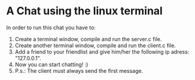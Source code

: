 # A Chat using the linux terminal

In order to run this chat you have to:

1. Create a terminal window, compile and run the server.c file.
2. Create another terminal window, compile and run the client.c file.
3. Add a friend to your friendlist and give him/her the following ip adress: "127.0.0.1".
4. Now you can start chatting! :)
5. P.s.: The client must always send the first message.
